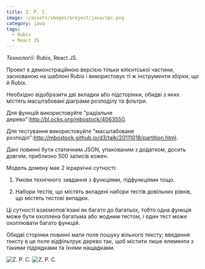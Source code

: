 ```yaml
---
title: Z. P. C.
image: ~/assets/images/project/java/zpc.png
category: java
tags:
  - Rubix
  - React JS
---
```


*Технології:* Rubix, React JS.

Проект є демонстраційною версією тільки клієнтської частини, заснованою на шаблоні Rubix і використовує ті ж інструменти збірки, що й Rubix.

Необхідно відобразити дві вкладки або підсторінки, обидві з яких містять масштабовані діаграми розподілу та фільтри.

Для функцій використовуйте "радіальне дерево":http://bl.ocks.org/mbostock/4063550.

Для тестування використовуйте "масштабоване розподіл":http://mbostock.github.io/d3/talk/20111018/partition.html.

Дані повинні бути статичним JSON, упакованим з додатком, досить довгим, приблизно 500 записів кожен.

Модель домену має 2 ієрархічні сутності:

1) Умови технічного завдання з функціями, підфункціями тощо.

2) Набори тестів, що містять вкладені набори тестів довільних рівнів, що містять тестові випадки.

Ці сутності взаємопов'язані як багато до багатьох, тобто одна функція може бути охоплена багатьма або жодним тестом, і один тест може охоплювати багато функцій.

Обидві сторінки повинні мати поле пошуку вільного тексту; введення тексту в це поле відфільтрує дерево так, щоб містити лише елементи з такими підрядками та їхніми нащадками.

![Z. P. C.](~/assets/images/project/java/zpc1.png)
![Z. P. C.](~/assets/images/project/java/zpc2.png)
